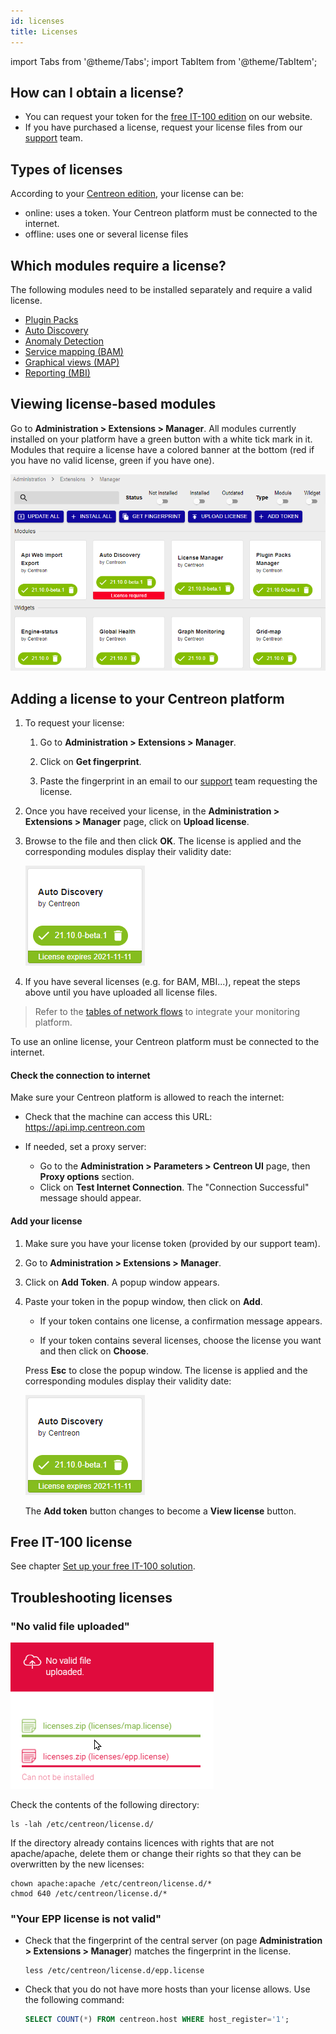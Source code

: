 ```yaml
---
id: licenses
title: Licenses
---
```

import Tabs from '@theme/Tabs';
import TabItem from '@theme/TabItem';


## How can I obtain a license?

* You can request your token for the [free IT-100 edition](../getting-started/it100.md) on our website.
* If you have purchased a license, request your license files from our [support](https://support.centreon.com) team.

## Types of licenses

According to your [Centreon edition](https://www.centreon.com/en/editions/), your license can be:
- online: uses a token. Your Centreon platform must be connected to the internet.
- offline: uses one or several license files

## Which modules require a license?

The following modules need to be installed separately and require a valid license.

- [Plugin Packs](../monitoring/pluginpacks.md#installing-a-monitoring-connector)
- [Auto Discovery](../monitoring/discovery/installation.md)
- [Anomaly Detection](../monitoring/anomaly-detection.md)
- [Service mapping (BAM)](../service-mapping/install.md)
- [Graphical views (MAP)](../graph-views/introduction-map.md)
- [Reporting (MBI)](../reporting/installation.md)

## Viewing license-based modules

Go to **Administration > Extensions > Manager**. All modules currently installed on your platform have a green button with a white tick mark in it. Modules that require a license have a colored banner at the bottom (red if you have no valid license, green if you have one).

![image](../assets/administration/licenses.png)

## Adding a license to your Centreon platform

<Tabs groupId="licences" queryString>
<TabItem value="Offline licenses" label="Offline licenses">

1. To request your license:

    1. Go to **Administration > Extensions > Manager**.

    2. Click on **Get fingerprint**.

    3. Paste the fingerprint in an email to our [support](mailto:support@centreon.com) team requesting the license.

2. Once you have received your license, in the **Administration > Extensions > Manager** page, click on **Upload license**.

5. Browse to the file and then click **OK**. The license is applied and the corresponding modules display their validity date:
    
    ![image](../assets/administration/license_valid.png)

6. If you have several licenses (e.g. for BAM, MBI...), repeat the steps above until you have uploaded all license files.

</TabItem>
<TabItem value="Online licenses" label="Online licenses">

> Refer to the [tables of network flows](../installation/technical.md#tables-of-network-flows) to integrate your monitoring platform.

To use an online license, your Centreon platform must be connected to the internet.

#### Check the connection to internet

Make sure your Centreon platform is allowed to reach the internet:

- Check that the machine can access this URL: https://api.imp.centreon.com

- If needed, set a proxy server:
  - Go to the **Administration > Parameters > Centreon UI** page, then **Proxy options** section.
  - Click on **Test Internet Connection**. The "Connection Successful" message should appear.

#### Add your license

1. Make sure you have your license token (provided by our support team).

2. Go to **Administration > Extensions > Manager**.

3. Click on **Add Token**. A popup window appears.

4. Paste your token in the popup window, then click on **Add**.

    - If your token contains one license, a confirmation message appears.

    - If your token contains several licenses, choose the license you want and then click on **Choose**. 

    Press **Esc** to close the popup window. The license is applied and the corresponding modules display their validity date:
    
    ![image](../assets/administration/license_valid.png)

    The **Add token** button changes to become a **View license** button.

</TabItem>
</Tabs>

## Free IT-100 license

See chapter [Set up your free IT-100 solution](../getting-started/it100.md).

## Troubleshooting licenses

### "No valid file uploaded"

![image](../assets/administration/license_not_valid.png)

Check the contents of the following directory:

```shell
ls -lah /etc/centreon/license.d/
```

If the directory already contains licences with rights that are not apache/apache, delete them or change their rights so that they can be overwritten by the new licenses:

```shell
chown apache:apache /etc/centreon/license.d/*
chmod 640 /etc/centreon/license.d/*
```

### "Your EPP license is not valid"

* Check that the fingerprint of the central server (on page **Administration > Extensions > Manager**) matches the fingerprint in the license.

    ```shell
    less /etc/centreon/license.d/epp.license
    ```

* Check that you do not have more hosts than your license allows. Use the following command:

    ```sql
    SELECT COUNT(*) FROM centreon.host WHERE host_register='1';
    ```
